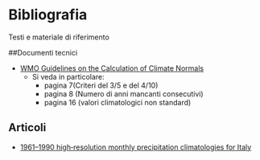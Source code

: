 # Bibliografia

Testi e materiale di riferimento

##Documenti tecnici

- [WMO Guidelines on the Calculation of Climate Normals](https://library.wmo.int/doc_num.php?explnum_id=4166)
  - Si veda in particolare:
    - pagina 7(Criteri del 3/5 e del 4/10)
    - pagina 8 (Numero di anni mancanti consecutivi)
    - pagina 16 (valori climatologici non standard)
    
## Articoli

- [1961–1990 high‐resolution monthly precipitation climatologies for Italy](https://rmets.onlinelibrary.wiley.com/doi/10.1002/joc.5217)
